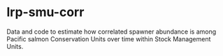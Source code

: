 # lrp-smu-corr
 
Data and code to estimate how correlated spawner abundance is among Pacific salmon Conservation Units over time within Stock Management Units.
